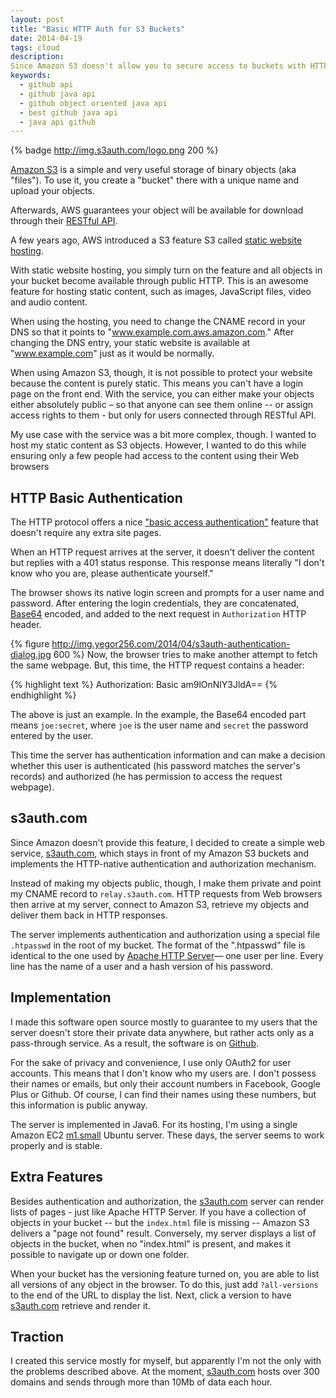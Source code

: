 ```yaml
---
layout: post
title: "Basic HTTP Auth for S3 Buckets"
date: 2014-04-19
tags: cloud
description:
Since Amazon S3 doesn't allow you to secure access to buckets with HTTP Basic Authentication, I've created a free cloud service for this purpose
keywords:
  - github api
  - github java api
  - github object oriented java api
  - best github java api
  - java api github
---
```


{% badge http://img.s3auth.com/logo.png 200 %}

[Amazon S3](http://aws.amazon.com/s3/) is a simple and very useful storage of binary objects (aka "files"). To use it, you create a "bucket" there with a unique name and upload your objects.

Afterwards, AWS guarantees your object will be available for download through their [RESTful API](http://docs.aws.amazon.com/AmazonS3/latest/API/APIRest.html).

A few years ago, AWS introduced a S3 feature S3 called [static website hosting](http://docs.aws.amazon.com/AmazonS3/latest/dev/WebsiteHosting.html).

With static website hosting, you simply turn on the feature and all objects in your bucket become available through public HTTP. This is an awesome feature for hosting static content, such as images, JavaScript files, video and audio content. 

When using the hosting, you need to change the CNAME record in your DNS so that it points to "www.example.com.aws.amazon.com." After changing the DNS entry, your static website is available at "www.example.com" just as it would be normally. 

When using Amazon S3, though, it is not possible to protect your website because the content is purely static. This means you can't have a login page on the front end. With the service, you can either make your objects either absolutely public – so that anyone can see them online -- or assign access rights to them - but only for users connected through RESTful API.

My use case with the service was a bit more complex, though. I wanted to host my static content as S3 objects. However, I wanted to do this while ensuring only a few people had access to the content using their Web browsers

## HTTP Basic Authentication

The HTTP protocol offers a nice ["basic access authentication"](http://en.wikipedia.org/wiki/Basic_access_authentication) feature that doesn't require any extra site pages.

When an HTTP request arrives at the server, it doesn't deliver the content but replies with
a 401 status response. This response means literally "I don't know who you are, please authenticate yourself."

The browser shows its native login screen and prompts for a user name and password. After entering the login credentials, they are concatenated, [Base64](http://en.wikipedia.org/wiki/Base64) encoded, and added to the next request in `Authorization` HTTP header.

{% figure http://img.yegor256.com/2014/04/s3auth-authentication-dialog.jpg 600 %}
Now, the browser tries to make another attempt to fetch the same webpage. But, this time, the HTTP request contains a header:

{% highlight text %}
Authorization: Basic am9lOnNlY3JldA==
{% endhighlight %}

The above is just an example. In the example, the Base64 encoded part means `joe:secret`, where `joe` is the user name and `secret` the password entered by the user.

This time the server has authentication information and can make a decision whether this user is authenticated (his password matches the server's records) and authorized (he has permission to access the request webpage).

## s3auth.com

Since Amazon doesn't provide this feature, I decided to create a simple web service, [s3auth.com](http://www.s3auth.com), which stays in front of my Amazon S3 buckets and implements the HTTP-native authentication and authorization mechanism.

Instead of making my objects public, though, I make them private and point my CNAME record to `relay.s3auth.com`. HTTP requests from Web browsers then arrive at my server, connect to Amazon S3, retrieve my objects and deliver them back in HTTP responses.

The server implements authentication and authorization using a special file `.htpasswd` in the root of my bucket. The format of the ".htpasswd" file is identical to the one used by [Apache HTTP Server](http://httpd.apache.org/docs/2.2/programs/htpasswd.html)&mdash; one user per line. Every line has the name of a user and a hash version of his password.

## Implementation

I made this software open source mostly to guarantee to my users that the server doesn't store their private data anywhere, but rather acts only as a pass-through service. As a result, the software is on [Github](https://github.com/yegor256/s3auth).

For the sake of privacy and convenience, I use only OAuth2 for user accounts. This means that I don't know who my users are. I don't possess their names or emails, but only their account numbers in Facebook, Google Plus or Github. Of course, I can find their names using these numbers, but this information is public anyway.

The server is implemented in Java6. For its hosting, I'm using a single Amazon EC2 [m1.small](http://aws.amazon.com/ec2/instance-types/) Ubuntu server. These days, the server seems to work properly and is stable.

## Extra Features

Besides authentication and authorization, the [s3auth.com](http://www.s3auth.com) server can render lists of pages - just like Apache HTTP Server. If you have a collection of objects in your bucket -- but the `index.html` file is missing -- Amazon S3 delivers a "page not found" result. Conversely, my server displays a list of objects in the bucket, when no "index.html" is present, and makes it possible to navigate up or down one folder.

When your bucket has the versioning feature turned on, you are able to list all versions of any object in the browser. To do this, just add `?all-versions` to the end of the URL to display the list. Next, click a version to have [s3auth.com](http://www.s3auth.com) retrieve and render it. 

## Traction

I created this service mostly for myself, but apparently I'm not the only with the problems described above. At the moment, [s3auth.com](http://www.s3auth.com) hosts over 300 domains and sends through more than 10Mb of data each hour.
